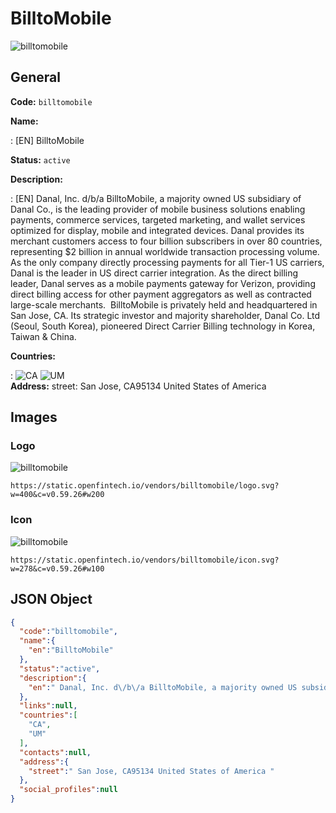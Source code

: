 
# BilltoMobile 
![billtomobile](https://static.openfintech.io/vendors/billtomobile/logo.svg?w=400&c=v0.59.26#w200)  

## General 
 
**Code:** `billtomobile` 
 
**Name:** 
 
:	[EN] BilltoMobile 
 
**Status:** `active` 
 
**Description:** 
 
: [EN]  Danal, Inc. d/b/a BilltoMobile, a majority owned US subsidiary of Danal Co., is the leading provider of mobile business solutions enabling payments, commerce services, targeted marketing, and wallet services optimized for display, mobile and integrated devices. Danal provides its merchant customers access to four billion subscribers in over 80 countries, representing $2 billion in annual worldwide transaction processing volume. As the only company directly processing payments for all Tier-1 US carriers, Danal is the leader in US direct carrier integration. As the direct billing leader, Danal serves as a mobile payments gateway for Verizon, providing direct billing access for other payment aggregators as well as contracted large-scale merchants.  BilltoMobile is privately held and headquartered in San Jose, CA. Its strategic investor and majority shareholder, Danal Co. Ltd (Seoul, South Korea), pioneered Direct Carrier Billing technology in Korea, Taiwan & China.  
 
 
**Countries:** 
 
:	![CA](https://cdnjs.cloudflare.com/ajax/libs/flag-icon-css/3.3.0/flags/4x3/ca.svg#w24) 	![UM](https://cdnjs.cloudflare.com/ajax/libs/flag-icon-css/3.3.0/flags/4x3/um.svg#w24)  
**Address:** 
street:  San Jose, CA95134 United States of America  

## Images 

### Logo 
 
![billtomobile](https://static.openfintech.io/vendors/billtomobile/logo.svg?w=400&c=v0.59.26#w200)  

```
https://static.openfintech.io/vendors/billtomobile/logo.svg?w=400&c=v0.59.26#w200
```  

### Icon 
 
![billtomobile](https://static.openfintech.io/vendors/billtomobile/icon.svg?w=278&c=v0.59.26#w100)  

```
https://static.openfintech.io/vendors/billtomobile/icon.svg?w=278&c=v0.59.26#w100
```  

## JSON Object 

```json
{
  "code":"billtomobile",
  "name":{
    "en":"BilltoMobile"
  },
  "status":"active",
  "description":{
    "en":" Danal, Inc. d\/b\/a BilltoMobile, a majority owned US subsidiary of Danal Co., is the leading provider of mobile business solutions enabling payments, commerce services, targeted marketing, and wallet services optimized for display, mobile and integrated devices. Danal provides its merchant customers access to four billion subscribers in over 80 countries, representing $2 billion in annual worldwide transaction processing volume. As the only company directly processing payments for all Tier-1 US carriers, Danal is the leader in US direct carrier integration. As the direct billing leader, Danal serves as a mobile payments gateway for Verizon, providing direct billing access for other payment aggregators as well as contracted large-scale merchants.\u00a0 BilltoMobile is privately held and headquartered in San Jose, CA. Its strategic investor and majority shareholder, Danal Co. Ltd (Seoul, South Korea), pioneered Direct Carrier Billing technology in Korea, Taiwan & China. "
  },
  "links":null,
  "countries":[
    "CA",
    "UM"
  ],
  "contacts":null,
  "address":{
    "street":" San Jose, CA95134 United States of America "
  },
  "social_profiles":null
}
```  
